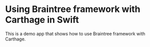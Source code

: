 # Using Braintree framework with Carthage in Swift

This is a demo app that shows how to use Braintree framework with Carthage.

